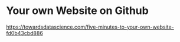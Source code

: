 # Your own Website on Github

https://towardsdatascience.com/five-minutes-to-your-own-website-fd0b43cbd886
